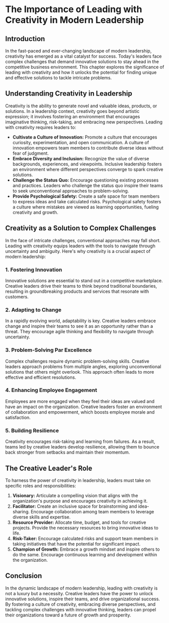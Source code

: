 # The Importance of Leading with Creativity in Modern Leadership

## Introduction

In the fast-paced and ever-changing landscape of modern leadership, creativity has emerged as a vital catalyst for success. Today's leaders face complex challenges that demand innovative solutions to stay ahead in the competitive business environment. This chapter explores the significance of leading with creativity and how it unlocks the potential for finding unique and effective solutions to tackle intricate problems.

## Understanding Creativity in Leadership

Creativity is the ability to generate novel and valuable ideas, products, or solutions. In a leadership context, creativity goes beyond artistic expression; it involves fostering an environment that encourages imaginative thinking, risk-taking, and embracing new perspectives. Leading with creativity requires leaders to:

- **Cultivate a Culture of Innovation:** Promote a culture that encourages curiosity, experimentation, and open communication. A culture of innovation empowers team members to contribute diverse ideas without fear of judgment.
- **Embrace Diversity and Inclusion:** Recognize the value of diverse backgrounds, experiences, and viewpoints. Inclusive leadership fosters an environment where different perspectives converge to spark creative solutions.
- **Challenge the Status Quo:** Encourage questioning existing processes and practices. Leaders who challenge the status quo inspire their teams to seek unconventional approaches to problem-solving.
- **Provide Psychological Safety:** Create a safe space for team members to express ideas and take calculated risks. Psychological safety fosters a culture where mistakes are viewed as learning opportunities, fueling creativity and growth.

## Creativity as a Solution to Complex Challenges

In the face of intricate challenges, conventional approaches may fall short. Leading with creativity equips leaders with the tools to navigate through uncertainty and ambiguity. Here's why creativity is a crucial aspect of modern leadership:

### 1\. **Fostering Innovation**

Innovative solutions are essential to stand out in a competitive marketplace. Creative leaders drive their teams to think beyond traditional boundaries, resulting in groundbreaking products and services that resonate with customers.

### 2\. **Adapting to Change**

In a rapidly evolving world, adaptability is key. Creative leaders embrace change and inspire their teams to see it as an opportunity rather than a threat. They encourage agile thinking and flexibility to navigate through uncertainty.

### 3\. **Problem-Solving Par Excellence**

Complex challenges require dynamic problem-solving skills. Creative leaders approach problems from multiple angles, exploring unconventional solutions that others might overlook. This approach often leads to more effective and efficient resolutions.

### 4\. **Enhancing Employee Engagement**

Employees are more engaged when they feel their ideas are valued and have an impact on the organization. Creative leaders foster an environment of collaboration and empowerment, which boosts employee morale and satisfaction.

### 5\. **Building Resilience**

Creativity encourages risk-taking and learning from failures. As a result, teams led by creative leaders develop resilience, allowing them to bounce back stronger from setbacks and maintain their momentum.

## The Creative Leader's Role

To harness the power of creativity in leadership, leaders must take on specific roles and responsibilities:

1. **Visionary:** Articulate a compelling vision that aligns with the organization's purpose and encourages creativity in achieving it.
2. **Facilitator:** Create an inclusive space for brainstorming and idea-sharing. Encourage collaboration among team members to leverage diverse skills and expertise.
3. **Resource Provider:** Allocate time, budget, and tools for creative projects. Provide the necessary resources to bring innovative ideas to life.
4. **Risk-Taker:** Encourage calculated risks and support team members in taking initiatives that have the potential for significant impact.
5. **Champion of Growth:** Embrace a growth mindset and inspire others to do the same. Encourage continuous learning and development within the organization.

## Conclusion

In the dynamic landscape of modern leadership, leading with creativity is not a luxury but a necessity. Creative leaders have the power to unlock innovative solutions, inspire their teams, and drive organizational success. By fostering a culture of creativity, embracing diverse perspectives, and tackling complex challenges with innovative thinking, leaders can propel their organizations toward a future of growth and prosperity.
